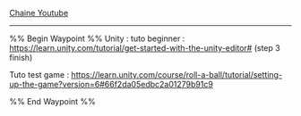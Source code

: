 [Chaine Youtube](https://www.youtube.com/@Brackeys)

----

%% Begin Waypoint %%
Unity : tuto beginner : https://learn.unity.com/tutorial/get-started-with-the-unity-editor#  (step 3 finish)



Tuto test game : https://learn.unity.com/course/roll-a-ball/tutorial/setting-up-the-game?version=6#66f2da05edbc2a01279b91c9


%% End Waypoint %%
